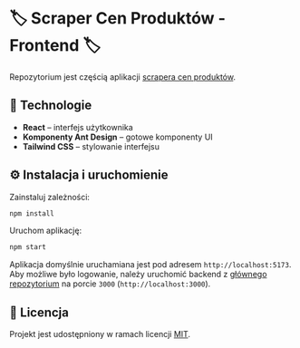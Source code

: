 # 🏷️ Scraper Cen Produktów - Frontend 🏷️

Repozytorium jest częścią aplikacji [scrapera cen produktów](https://github.com/filip-stepien/scraper-cen).

## 🚀 Technologie

-   **React** – interfejs użytkownika
-   **Komponenty Ant Design** – gotowe komponenty UI
-   **Tailwind CSS** – stylowanie interfejsu

## ⚙️ Instalacja i uruchomienie

Zainstaluj zależności:

```bash
npm install
```

Uruchom aplikację:

```bash
npm start
```

Aplikacja domyślnie uruchamiana jest pod adresem `http://localhost:5173`.
Aby możliwe było logowanie, należy uruchomić backend z [głównego repozytorium](https://github.com/filip-stepien/scraper-cen) na porcie `3000` (`http://localhost:3000`).

## 📄 Licencja

Projekt jest udostępniony w ramach licencji [MIT](https://pl.wikipedia.org/wiki/Licencja_MIT).
